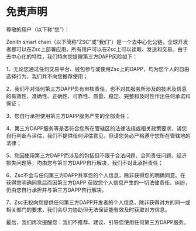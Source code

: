 # 免责声明

尊敬的用户（以下称“您”）：

Zenith smart chain（以下简称“ZSC”或“我们”）是一个去中心化公链，全球开发者都可以在Zsc上部署应用，所有用户可以在Zsc上可以读取、发送和交易。由于去中心化的特性，我们特向您提醒第三方DAPP风险如下：

1、无论您通过任何交易平台、钱包参与或使用Zsc上的DAPP，均为您个人的自由选择行为，我们并不向您推荐使用；

2、我们不对任何第三方DAPP负有审核责任，也不对其服务所涉及的技术及信息的有效性、准确性、正确性、可靠性、质量、稳定、完整和及时性作出任何承诺和保证；

3、您自行承担使用第三方DAPP服务产生的全部责任；

4、第三方DAPP服务等是否符合您所在管辖区的法律法规或相关政策要求，请您自行判断与评估，我们不提供任何评估意见，但请您务必严格遵守您所在管辖地的法律；

5、您因使用第三方DAPP而涉及的包括但不限于合法问题、合同责任问题、经济损失问题等，均由您与第三方DAPP自行解决，我们不对此承担责任；

6、Zsc不会与任何第三方DAPP共享您的个人信息，除非获得您的明确同意。在获得您明确同意后而因第三方DAPP 获取您个人信息产生的一切法律责任、纠纷，仍由您自行承担并与第三方DAPP自行解决。

7、Zsc无权向您提供任何第三方DAPP开发者的个人信息，除非获得对方的同一或相关部门的要求，我们会尽力协助但无法保证能有效及时获取对方信息。

最后，我们再次提醒您：我们不推荐、建议、引导您使用任何第三方DAPP服务。
